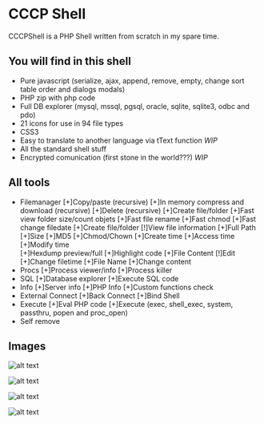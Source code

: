 CCCP Shell
====

CCCPShell is a PHP Shell written from scratch in my spare time.

You will find in this shell
-----------
* Pure javascript (serialize, ajax, append, remove, empty, change sort table order and dialogs modals)
* PHP zip with php code
* Full DB explorer (mysql, mssql, pgsql, oracle, sqlite, sqlite3, odbc and pdo)
* 21 icons for use in 94 file types
* CSS3
* Easy to translate to another language via tText function *WIP*
* All the standard shell stuff
* Encrypted comunication (first stone in the world???) *WIP*

All tools
-----------
* Filemanager
	[+]Copy/paste (recursive)
	[+]In memory compress and download (recursive)
	[+]Delete (recursive)
	[+]Create file/folder
	[+]Fast view folder size/count objets
	[+]Fast file rename
	[+]Fast chmod
	[+]Fast change filedate
	[+]Create file/folder
	[!]View file information
		[+]Full Path
		[+]Size
		[+]MD5
		[+]Chmod/Chown
		[+]Create time
		[+]Access time
		[+]Modify time   
		[+]Hexdump preview/full
		[+]Highlight code
		[+]File Content
	[!]Edit
		[+]Change filetime
		[+]File Name
		[+]Change content
* Procs
	[+]Process viewer/info
	[+]Process killer   
* SQL
	[+]Database explorer
	[+]Execute SQL code
* Info
	[+]Server info
	[+]PHP Info
	[+]Custom functions check
* External Connect 
	[+]Back Connect
	[+]Bind Shell
* Execute
	[+]Eval PHP code
	[+]Execute (exec, shell_exec, system, passthru, popen and proc_open)
* Self remove
   
Images
-----------

![alt text](http://i59.tinypic.com/fc2z2v.jpg "CCCPShell - File manager")

![alt text](http://i59.tinypic.com/2ikwmma.jpg "CCCPShell - New folder")

![alt text](http://i62.tinypic.com/2z553c8.jpg "CCCPShell - Mass copy")

![alt text](http://i60.tinypic.com/rlz1ol.jpg "CCCPShell - Folder size")
